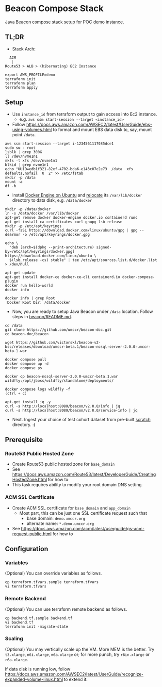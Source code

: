 # Beacon Compose Stack

Java Beacon [compose stack](https://github.com/umccr/beacon-doc/tree/main/beacon) setup for POC demo instance.

## TL;DR

- Stack Arch: 
```
  ACM
   |
Route53 > ALB > (hibernating) EC2 Instance
```

```
export AWS_PROFILE=demo
terraform init
terraform plan
terraform apply
```

## Setup

- Use `instance_id` from terraform output to gain access into Ec2 instance. 
  - e.g. `aws ssm start-session --target <instance_id>`
- Follow https://docs.aws.amazon.com/AWSEC2/latest/UserGuide/ebs-using-volumes.html to format and mount EBS data disk to, say, mount point `/data`.

```
aws ssm start-session --target i-1234561117085dce1
sudo su - root
lsblk | grep 300G
ll /dev/nvme1n1
mkfs -t xfs /dev/nvme1n1
blkid | grep nvme1n1
echo "UUID=edb1f321-82ef-4702-bda6-e143c07e2e73  /data  xfs  defaults,nofail  0  2" >> /etc/fstab
mkdir -p /data
mount -a
df -h
```

- Install [Docker Engine on Ubuntu](https://www.google.com/search?q=ubuntu+install+docker) and [relocate](https://www.google.com/search?q=relocate+docker+directory+linux) its `/var/lib/docker` directory to data disk, e.g. `/data/docker`

```
mkdir -p /data/docker
ln -s /data/docker /var/lib/docker
apt-get remove docker docker-engine docker.io containerd runc
apt-get install ca-certificates curl gnupg lsb-release
mkdir -p /etc/apt/keyrings
curl -fsSL https://download.docker.com/linux/ubuntu/gpg | gpg --dearmor -o /etc/apt/keyrings/docker.gpg

echo \
  "deb [arch=$(dpkg --print-architecture) signed-by=/etc/apt/keyrings/docker.gpg] https://download.docker.com/linux/ubuntu \
  $(lsb_release -cs) stable" | tee /etc/apt/sources.list.d/docker.list > /dev/null

apt-get update
apt-get install docker-ce docker-ce-cli containerd.io docker-compose-plugin
docker run hello-world
docker info

docker info | grep Root
 Docker Root Dir: /data/docker
```

- Now, you are ready to setup Java Beacon under `/data` location. Follow steps in [beacon/README.md](../beacon).

```
cd /data
git clone https://github.com/umccr/beacon-doc.git
cd beacon-doc/beacon

wget https://github.com/victorskl/beacon-v2-bsc/releases/download/umccr-beta.1/beacon-nosql-server-2.0.0-umccr-beta.1.war

docker compose pull
docker compose up -d
docker compose ps

docker cp beacon-nosql-server-2.0.0-umccr-beta.1.war wildfly:/opt/jboss/wildfly/standalone/deployments/

docker compose logs wildfly -f
(ctrl + c)

apt-get install jq -y
curl -s http://localhost:8080/beacon/v2.0.0/info | jq
curl -s http://localhost:8080/beacon/v2.0.0/service-info | jq
```

- Next. Ingest your choice of test cohort dataset from pre-built [scratch](../beacon/scratch) directory. :) 

## Prerequisite

### Route53 Public Hosted Zone

- Create Route53 public hosted zone for `base_domain`
- See https://docs.aws.amazon.com/Route53/latest/DeveloperGuide/CreatingHostedZone.html for how to
- This task requires ability to modify your root domain DNS setting

### ACM SSL Certificate

- Create ACM SSL certificate for `base_domain` and `app_domain`
  - Most part, this can be just one SSL certificate request such that 
    - base domain: `demo.umccr.org`
    - alternate name: `*.demo.umccr.org`
- See https://docs.aws.amazon.com/acm/latest/userguide/gs-acm-request-public.html for how to


## Configuration

### Variables

(Optional) You can override variables as follows.

```
cp terraform.tfvars.sample terraform.tfvars
vi terraform.tfvars
```

### Remote Backend

(Optional) You can use terraform remote backend as follows.

```
cp backend.tf.sample backend.tf
vi backend.tf
terraform init -migrate-state
```

### Scaling

(Optional) You may vertically scale up the VM. More MEM is the better. Try `t3.xlarge`, `m6i.xlarge`, `m6a.xlarge` or; for more punch, try `r6in.xlarge` or `r6a.xlarge`.

If data disk is running low, follow https://docs.aws.amazon.com/AWSEC2/latest/UserGuide/recognize-expanded-volume-linux.html to extend it.
